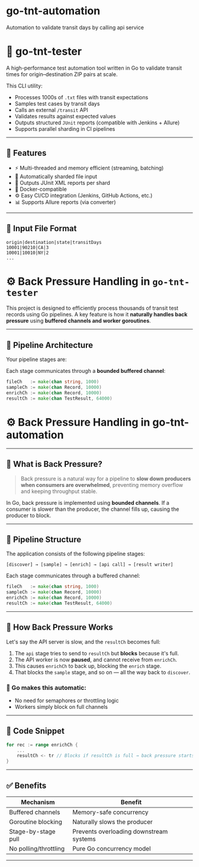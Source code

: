 # go-tnt-automation

Automation to validate transit days by calling api service

# 🚀 go-tnt-tester

A high-performance test automation tool written in Go to validate transit times for origin–destination ZIP pairs at scale.

This CLI utility:

- Processes 1000s of `.txt` files with transit expectations
- Samples test cases by transit days
- Calls an external `/transit` API
- Validates results against expected values
- Outputs structured `JUnit` reports (compatible with Jenkins + Allure)
- Supports parallel sharding in CI pipelines

---

## 🧱 Features

- ⚡ Multi-threaded and memory efficient (streaming, batching)
- 📂 Automatically sharded file input
- 🧪 Outputs JUnit XML reports per shard
- 🐳 Docker-compatible
- ⚙️ Easy CI/CD integration (Jenkins, GitHub Actions, etc.)
- 📊 Supports Allure reports (via converter)

---

## 📁 Input File Format

```text
origin|destination|state|transitDays
10001|90210|CA|3
10001|10010|NY|2
...
```

# ⚙️ Back Pressure Handling in `go-tnt-tester`

This project is designed to efficiently process thousands of transit test records using Go pipelines. A key feature is how it **naturally handles back pressure** using **buffered channels and worker goroutines**.

---

## 🔄 Pipeline Architecture

Your pipeline stages are:

Each stage communicates through a **bounded buffered channel**:

```go
fileCh   := make(chan string, 1000)
sampleCh := make(chan Record, 10000)
enrichCh := make(chan Record, 10000)
resultCh := make(chan TestResult, 64000)
```

# ⚙️ Back Pressure Handling in go-tnt-automation

---

## 📌 What is Back Pressure?

> Back pressure is a natural way for a pipeline to **slow down producers when consumers are overwhelmed**, preventing memory overflow and keeping throughput stable.

In Go, back pressure is implemented using **bounded channels**. If a consumer is slower than the producer, the channel fills up, causing the producer to block.

---

## 🧱 Pipeline Structure

The application consists of the following pipeline stages:

```
[discover] → [sample] → [enrich] → [api call] → [result writer]
```

Each stage communicates through a buffered channel:

```go
fileCh   := make(chan string, 1000)
sampleCh := make(chan Record, 10000)
enrichCh := make(chan Record, 10000)
resultCh := make(chan TestResult, 64000)
```

---

## 🔁 How Back Pressure Works

Let's say the API server is slow, and the `resultCh` becomes full:

1. The `api` stage tries to send to `resultCh` but **blocks** because it's full.
2. The API worker is now **paused**, and cannot receive from `enrichCh`.
3. This causes `enrichCh` to back up, blocking the `enrich` stage.
4. That blocks the `sample` stage, and so on — all the way back to `discover`.

### 🧩 Go makes this automatic:

- No need for semaphores or throttling logic
- Workers simply block on full channels

---

## 🧪 Code Snippet

```go
for rec := range enrichCh {
    ...
    resultCh <- tr // Blocks if resultCh is full → back pressure starts here
}
```

---

## ✅ Benefits

| Mechanism             | Benefit                                 |
| --------------------- | --------------------------------------- |
| Buffered channels     | Memory-safe concurrency                 |
| Goroutine blocking    | Naturally slows the producer            |
| Stage-by-stage pull   | Prevents overloading downstream systems |
| No polling/throttling | Pure Go concurrency model               |

---
